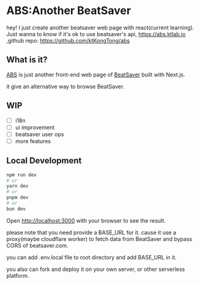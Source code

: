 # ABS:Another BeatSaver
hey!  I just create another beatsaver web page with react(current learning). Just wanna to know if it's ok to use beatsaver's api, https://abs.ktlab.io ,github repo: https://github.com/ktKongTong/abs
## What is it?

[ABS](https://github.com/ktKongTong/abs) is just another front-end web page of [BeatSaver](https://beatsaver.com) built with Next.js.
 
it give an alternative way to browse BeatSaver.

## WIP
- [ ] i18n
- [ ] ui improvement
- [ ] beatsaver user ops
- [ ] more features

## Local Development

```bash
npm run dev
# or
yarn dev
# or
pnpm dev
# or
bun dev
```

Open [http://localhost:3000](http://localhost:3000) with your browser to see the result.

please note that you need provide a BASE_URL for it. cause it use a proxy(maybe cloudflare worker) to fetch data from BeatSaver and bypass CORS of beatsaver.com.

you can add .env.local file to root directory and add BASE_URL in it.

you also can fork and deploy it on your own server, or other serverless platform.

